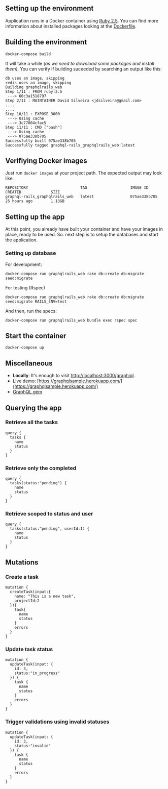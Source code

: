 ## Setting up the environment

Application runs in a Docker container using [Ruby 2.5](https://hub.docker.com/_/ruby/). You can find more information about installed packages looking at the [Dockerfile](Dockerfile).

## Building the environment

```
docker-compose build
```
It will take a while _(as we need to download some packages and install them)_. You can verify if building suceeded by searching an output like this:
```
db uses an image, skipping
redis uses an image, skipping
Building graphqlrails_web
Step 1/11 : FROM ruby:2.5
 ---> 60c3a1518797
Step 2/11 : MAINTAINER David Silveira <jdsilveira@gmail.com>
....
....
Step 10/11 : EXPOSE 3000
 ---> Using cache
 ---> 3c77004cfac5
Step 11/11 : CMD ["bash"]
 ---> Using cache
 ---> 075ae338b705
Successfully built 075ae338b705
Successfully tagged graphql-rails_graphqlrails_web:latest
```

## Verifiying Docker images

Just run `docker images` at your project path. The expected output may look like:
```
REPOSITORY                       TAG                   IMAGE ID            CREATED             SIZE
graphql-rails_graphqlrails_web   latest                075ae338b705        25 hours ago        1.13GB
```

## Setting up the app

At this point, you already have built your container and have your images in place, ready to be used. So. next step is to setup the databases and start the application.

### Setting up database

For development:
```
docker-compose run graphqlrails_web rake db:create db:migrate seed:migrate
```
For testing (Rspec)
```
docker-compose run graphqlrails_web rake db:create db:migrate seed:migrate RAILS_ENV=test
```
And then, run the specs:
```
docker-compose run graphqlrails_web bundle exec rspec spec
```

## Start the container

```
docker-compose up
```

## Miscellaneous

- **Locally**: It's enough to visit [http://localhost:3000/graphiql](http://localhost:3000/graphiql).
- Live demo: [https://graphqlsample.herokuapp.com/](https://graphqlsample.herokuapp.com/)
- [GraphQL gem](https://graphql-ruby.org/)

## Querying the app
### Retrieve all the tasks
```
query {
  tasks {
    name
    status
  }
}
```

### Retrieve only the completed
```
query {
  tasks(status:"pending") {
    name
    status
  }
}
```

### Retrieve scoped to status and user
```
query {
  tasks(status:"pending", userId:1) {
    name
    status
  }
}
```

## Mutations
### Create a task
```
mutation {
  createTask(input:{
    name: "This is a new task",
    projectId:2
  }){
    task{
      name
      status
    }
    errors
  }
}
```

### Update task status
```
mutation {
  updateTask(input: {
    id: 3,
    status:"in_progress"
  }) {
    task {
      name
      status
    }
    errors
  }
}
```

### Trigger validations using invalid statuses
```
mutation {
  updateTask(input: {
    id: 3,
    status:"invalid"
  }) {
    task {
      name
      status
    }
    errors
  }
}
```
